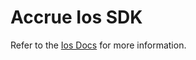 # Accrue Ios SDK

Refer to the [Ios Docs](https://docs.accruesavings.com/docs/integration/mobile/sdk/ios) for more information.
